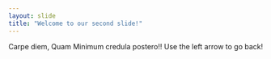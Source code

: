 ```yaml
---
layout: slide
title: "Welcome to our second slide!"
---
```

Carpe diem, Quam Minimum credula postero!!
Use the left arrow to go back!
